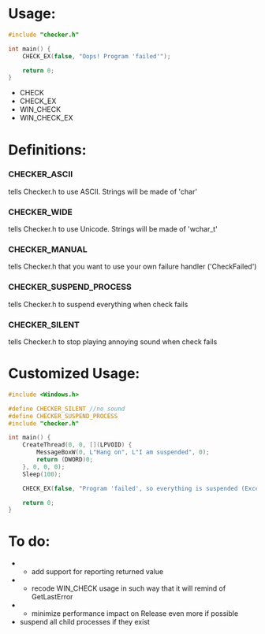 # Usage:
```cpp
#include "checker.h"

int main() {
    CHECK_EX(false, "Oops! Program 'failed'");

    return 0;
}
```

- CHECK
- CHECK_EX
- WIN_CHECK
- WIN_CHECK_EX

# Definitions:
### CHECKER_ASCII
tells Checker.h to use ASCII. Strings will be made of 'char'
### CHECKER_WIDE
tells Checker.h to use Unicode. Strings will be made of 'wchar_t'
### CHECKER_MANUAL
tells Checker.h that you want to use your own failure handler ('CheckFailed')
### CHECKER_SUSPEND_PROCESS
tells Checker.h to suspend everything when check fails
### CHECKER_SILENT
tells Checker.h to stop playing annoying sound when check fails

# Customized Usage:
```cpp
#include <Windows.h>

#define CHECKER_SILENT //no sound
#define CHECKER_SUSPEND_PROCESS
#include "checker.h"

int main() {
    CreateThread(0, 0, [](LPVOID) {
        MessageBoxW(0, L"Hang on", L"I am suspended", 0);
        return (DWORD)0;
    }, 0, 0, 0);
    Sleep(100);

    CHECK_EX(false, "Program 'failed', so everything is suspended (Except this thread)");

    return 0;
}
```

# To do:
- * add support for reporting returned value
- * recode WIN_CHECK usage in such way that it will remind of GetLastError 
- * minimize performance impact on Release even more if possible
- suspend all child processes if they exist
